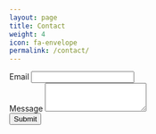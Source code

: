 ```yaml
---
layout: page
title: Contact
weight: 4
icon: fa-envelope
permalink: /contact/
---
```

<form action="https://formspree.io/contact@whitsitt.org"
      method="POST">
  <div class="form-group">
    <label for="email">Email</label>
    <input type="email" class="form-control" id="email" name="_replyto">
  </div>
  <div class="form-group">
    <label for="message">Message</label>
    <textarea class="form-control" id="message" name="message" rows="3"></textarea>
    <input type="text" name="_gotcha" style="display:none" />
    <input type="hidden" name="_next" value="//pfalcons.github.io/contact" />
    </div>
  <button type="submit" class="btn btn-primary" value="Send">Submit</button>
</form>
